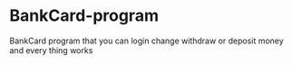 # BankCard-program
BankCard program that you can login change withdraw or deposit money and every thing works 
